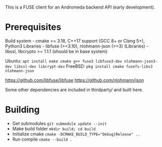 
This is a FUSE client for an Andromeda backend API (early development).

# Prerequisites

Build system - cmake >= 3.18, C++17 support (GCC 8+ or Clang 5+), Python3
Libraries - libfuse (>=3.10), nlohmann-json (>=3)
(Libraries) - libssl, libcrypto >= 1.1.1 (should be in base system)

Ubuntu: `apt install make cmake g++ fuse3 libfuse3-dev nlohmann-json3-dev libssl-dev libcrypt-dev`
FreeBSD: `pkg install cmake fusefs-libs3 nlohmann-json`

https://github.com/libfuse/libfuse
https://github.com/nlohmann/json

Some other dependencies are included in thirdparty/ and built here.

# Building

- Get submodules `git submodule update --init`
- Make build folder `mkdir build; cd build`
- Initialize cmake `cmake -DCMAKE_BUILD_TYPE="Debug|Release" ..`
- Run compile `cmake --build .`
